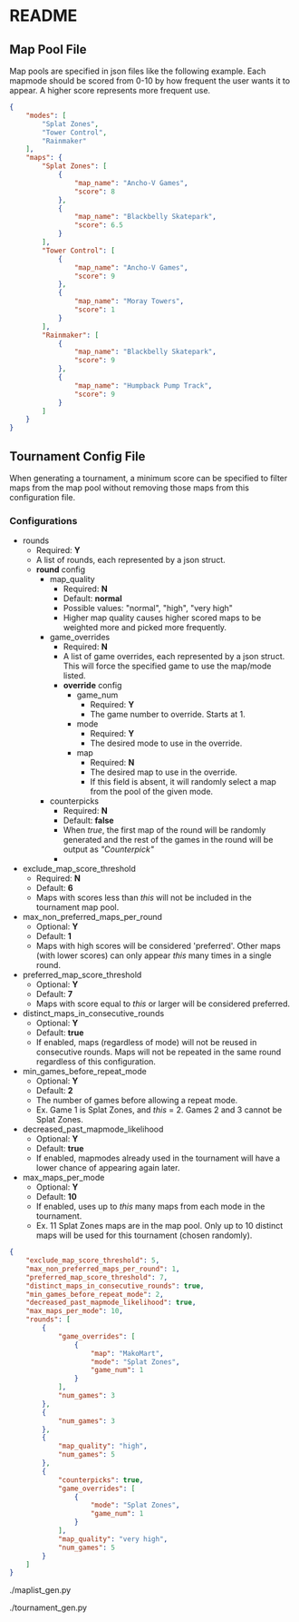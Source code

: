 # README

## Map Pool File

Map pools are specified in json files like the following example. Each mapmode should be scored from 0-10 by how frequent the user wants it to appear. A higher score represents more frequent use.

```json
{
    "modes": [
        "Splat Zones",
        "Tower Control",
        "Rainmaker"
    ],
    "maps": {
        "Splat Zones": [
            {
                "map_name": "Ancho-V Games",
                "score": 8
            },
            {
                "map_name": "Blackbelly Skatepark",
                "score": 6.5
            }
        ],
        "Tower Control": [
            {
                "map_name": "Ancho-V Games",
                "score": 9
            },
            {
                "map_name": "Moray Towers",
                "score": 1
            }
        ],
        "Rainmaker": [
            {
                "map_name": "Blackbelly Skatepark",
                "score": 9
            },
            {
                "map_name": "Humpback Pump Track",
                "score": 9
            }
        ]
    }
}
```

## Tournament Config File

When generating a tournament, a minimum score can be specified to filter maps from the map pool without removing those maps from this configuration file.

### Configurations

- rounds
  - Required: **Y**
  - A list of rounds, each represented by a json struct.
  - **round** config
    - map_quality
      - Required: **N**
      - Default: **normal**
      - Possible values: "normal", "high", "very high"
      - Higher map quality causes higher scored maps to be weighted more and picked more frequently.
    - game_overrides
      - Required: **N**
      - A list of game overrides, each represented by a json struct. This will force the specified game to use the map/mode listed.
      - **override** config
        - game_num
          - Required: **Y**
          - The game number to override. Starts at 1.
        - mode
          - Required: **Y**
          - The desired mode to use in the override.
        - map
          - Required: **N**
          - The desired map to use in the override.
          - If this field is absent, it will randomly select a map from the pool of the given mode.
    - counterpicks
      - Required: **N**
      - Default: **false**
      - When *true*, the first map of the round will be randomly generated and the rest of the games in the round will be output as *"Counterpick"*
      -
- exclude_map_score_threshold
  - Required: **N**
  - Default: **6**
  - Maps with scores less than *this* will not be included in the tournament map pool.
- max_non_preferred_maps_per_round
  - Optional: **Y**
  - Default: **1**
  - Maps with high scores will be considered 'preferred'. Other maps (with lower scores) can only appear *this* many times in a single round.
- preferred_map_score_threshold
  - Optional: **Y**
  - Default: **7**
  - Maps with score equal to *this* or larger will be considered preferred.
- distinct_maps_in_consecutive_rounds
  - Optional: **Y**
  - Default: **true**
  - If enabled, maps (regardless of mode) will not be reused in consecutive rounds. Maps will not be repeated in the same round regardless of this configuration.
- min_games_before_repeat_mode
  - Optional: **Y**
  - Default: **2**
  - The number of games before allowing a repeat mode.
  - Ex. Game 1 is Splat Zones, and *this* = 2. Games 2 and 3 cannot be Splat Zones.
- decreased_past_mapmode_likelihood
  - Optional: **Y**
  - Default: **true**
  - If enabled, mapmodes already used in the tournament will have a lower chance of appearing again later.
- max_maps_per_mode
  - Optional: **Y**
  - Default: **10**
  - If enabled, uses up to *this* many maps from each mode in the tournament. 
  - Ex. 11 Splat Zones maps are in the map pool. Only up to 10 distinct maps will be used for this tournament (chosen randomly).

```json
{
    "exclude_map_score_threshold": 5,
    "max_non_preferred_maps_per_round": 1,
    "preferred_map_score_threshold": 7,
    "distinct_maps_in_consecutive_rounds": true,
    "min_games_before_repeat_mode": 2,
    "decreased_past_mapmode_likelihood": true,
    "max_maps_per_mode": 10,
    "rounds": [
        {
            "game_overrides": [
                {
                    "map": "MakoMart",
                    "mode": "Splat Zones",
                    "game_num": 1
                }
            ],
            "num_games": 3
        },
        {
            "num_games": 3
        },
        {
            "map_quality": "high",
            "num_games": 5
        },
        {
            "counterpicks": true,
            "game_overrides": [
                {
                    "mode": "Splat Zones",
                    "game_num": 1
                }
            ],
            "map_quality": "very high",
            "num_games": 5
        }
    ]
}
```

./maplist_gen.py

./tournament_gen.py

